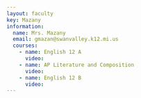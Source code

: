 ```yaml
---
layout: faculty
key: Mazany
information:
  name: Mrs. Mazany
  email: gmazan@swanvalley.k12.mi.us
  courses:
    - name: English 12 A
      video:
    - name: AP Literature and Composition
      video:
    - name: English 12 B
      video:
---
```

